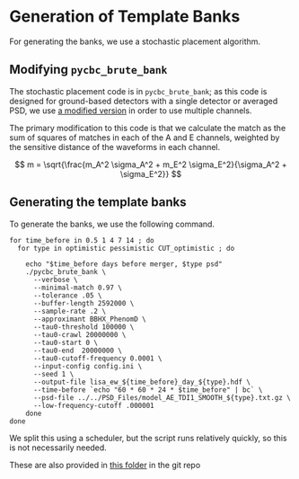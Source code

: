 # Generation of Template Banks

For generating the banks, we use a stochastic placement algorithm.

## Modifying `pycbc_brute_bank`
The stochastic placement code is in `pycbc_brute_bank`; as this code is designed for ground-based detectors with a single detector or averaged PSD, we use [a modified version](./pycbc_brute_bank) in order to use multiple channels.

The primary modification to this code is that we calculate the match as the sum of squares of matches in each of the A and E channels, weighted by the sensitive distance of the waveforms in each channel.

$$
m  = \sqrt{\frac{m_A^2 \sigma_A^2 + m_E^2 \sigma_E^2}{\sigma_A^2 + \sigma_E^2}}
$$

## Generating the template banks

To generate the banks, we use the following command.

```
for time_before in 0.5 1 4 7 14 ; do
  for type in optimistic pessimistic CUT_optimistic ; do

    echo "$time_before days before merger, $type psd"
    ./pycbc_brute_bank \
      --verbose \
      --minimal-match 0.97 \
      --tolerance .05 \
      --buffer-length 2592000 \
      --sample-rate .2 \
      --approximant BBHX_PhenomD \
      --tau0-threshold 100000 \
      --tau0-crawl 20000000 \
      --tau0-start 0 \
      --tau0-end  20000000 \
      --tau0-cutoff-frequency 0.0001 \
      --input-config config.ini \
      --seed 1 \
      --output-file lisa_ew_${time_before}_day_${type}.hdf \
      --time-before `echo "60 * 60 * 24 * $time_before" | bc` \
      --psd-file ../../PSD_Files/model_AE_TDI1_SMOOTH_${type}.txt.gz \
      --low-frequency-cutoff .000001
    done
done
```

We split this using a scheduler, but the script runs relatively quickly, so this is not necessarily needed.

These are also provided in [this folder](.) in the git repo